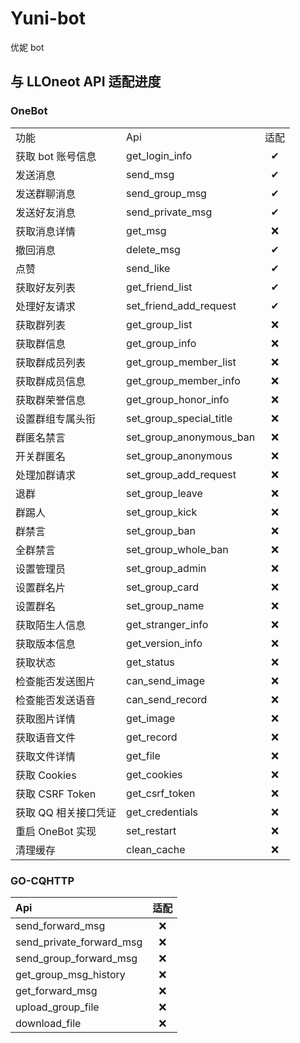 # Yuni-bot
优妮 bot



## 与 LLOneot API 适配进度

### OneBot

|                      |                         |      |
| :------------------- | :---------------------- | :--: |
| 功能                 | Api                     | 适配 |
| 获取 bot 账号信息    | get_login_info          |  ✔   |
| 发送消息             | send_msg                |  ✔   |
| 发送群聊消息         | send_group_msg          |  ✔   |
| 发送好友消息         | send_private_msg        |  ✔   |
| 获取消息详情         | get_msg                 |  ❌   |
| 撤回消息             | delete_msg              |  ✔   |
| 点赞                 | send_like               |  ✔   |
| 获取好友列表         | get_friend_list         |  ✔   |
| 处理好友请求         | set_friend_add_request  |  ✔   |
| 获取群列表           | get_group_list          |  ❌   |
| 获取群信息           | get_group_info          |  ❌   |
| 获取群成员列表       | get_group_member_list   |  ❌   |
| 获取群成员信息       | get_group_member_info   |  ❌   |
| 获取群荣誉信息       | get_group_honor_info    |  ❌   |
| 设置群组专属头衔     | set_group_special_title |  ❌   |
| 群匿名禁言           | set_group_anonymous_ban |  ❌   |
| 开关群匿名           | set_group_anonymous     |  ❌   |
| 处理加群请求         | set_group_add_request   |  ❌   |
| 退群                 | set_group_leave         |  ❌   |
| 群踢人               | set_group_kick          |  ❌   |
| 群禁言               | set_group_ban           |  ❌   |
| 全群禁言             | set_group_whole_ban     |  ❌   |
| 设置管理员           | set_group_admin         |  ❌   |
| 设置群名片           | set_group_card          |  ❌   |
| 设置群名             | set_group_name          |  ❌   |
| 获取陌生人信息       | get_stranger_info       |  ❌   |
| 获取版本信息         | get_version_info        |  ❌   |
| 获取状态             | get_status              |  ❌   |
| 检查能否发送图片     | can_send_image          |  ❌   |
| 检查能否发送语音     | can_send_record         |  ❌   |
| 获取图片详情         | get_image               |  ❌   |
| 获取语音文件         | get_record              |  ❌   |
| 获取文件详情         | get_file                |  ❌   |
| 获取 Cookies         | get_cookies             |  ❌   |
| 获取 CSRF Token      | get_csrf_token          |  ❌   |
| 获取 QQ 相关接口凭证 | get_credentials         |  ❌   |
| 重启 OneBot 实现     | set_restart             |  ❌   |
| 清理缓存             | clean_cache             |  ❌   |

### GO-CQHTTP

| Api                      | 适配 |
| :----------------------- | :--: |
| send_forward_msg         |  ❌   |
| send_private_forward_msg |  ❌   |
| send_group_forward_msg   |  ❌   |
| get_group_msg_history    |  ❌   |
| get_forward_msg          |  ❌   |
| upload_group_file        |  ❌   |
| download_file            |  ❌   |
